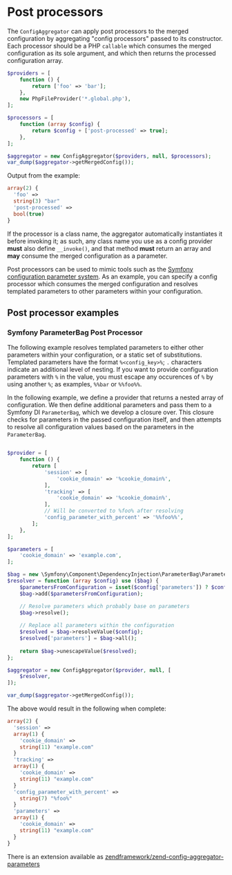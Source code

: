 # Post processors

The `ConfigAggregator` can apply post processors to the merged configuration by
aggregating "config processors" passed to its constructor. Each processor
should be a PHP `callable` which consumes the merged configuration as its sole
argument, and which then returns the processed configuration array.

```php
$providers = [
    function () {
        return ['foo' => 'bar'];
    },
    new PhpFileProvider('*.global.php'),
];

$processors = [
    function (array $config) {
        return $config + ['post-processed' => true];
    },
];

$aggregator = new ConfigAggregator($providers, null, $processors);
var_dump($aggregator->getMergedConfig());
```

Output from the example:

```php
array(2) {
  'foo' =>
  string(3) "bar"
  'post-processed' =>
  bool(true)
}
```

If the processor is a class name, the aggregator automatically instantiates it
before invoking it; as such, any class name you use as a config provider
**must** also define `__invoke()`, and that method **must** return an array and
**may** consume the merged configuration as a parameter.

Post processors can be used to mimic tools such as the [Symfony configuration
parameter system](https://symfony.com/doc/current/service_container/parameters.html).
As an example, you can specify a config processor which consumes the merged
configuration and resolves templated parameters to other parameters within your
configuration.

## Post processor examples

### Symfony ParameterBag Post Processor

The following example resolves templated parameters to either other parameters
within your configuration, or a static set of substitutions. Templated
parameters have the format `%<config_key>%`; `.` characters indicate an
additional level of nesting. If you want to provide configuration parameters
with `%` in the value, you must escape any occurences of `%` by using another
`%`; as examples, `%%bar` or `%%foo%%`.

In the following example, we define a provider that returns a nested array of
configuration. We then define additional parameters and pass them to a 
Symfony DI `ParameterBag`, which we develop a closure over. This closure checks
for parameters in the passed configuration itself, and then attempts to resolve
all configuration values based on the parameters in the `ParameterBag`.

```php

$provider = [
    function () {
        return [
            'session' => [
                'cookie_domain' => '%cookie_domain%',
            ],
            'tracking' => [
                'cookie_domain' => '%cookie_domain%',
            ],
            // Will be converted to %foo% after resolving
            'config_parameter_with_percent' => '%%foo%%',
        ];
    },
];

$parameters = [
    'cookie_domain' => 'example.com',
];

$bag = new \Symfony\Component\DependencyInjection\ParameterBag\ParameterBag($parameters);
$resolver = function (array $config) use ($bag) {
    $parametersFromConfiguration = isset($config['parameters']) ? $config['parameters'] : [];
    $bag->add($parametersFromConfiguration);

    // Resolve parameters which probably base on parameters
    $bag->resolve();
    
    // Replace all parameters within the configuration
    $resolved = $bag->resolveValue($config);
    $resolved['parameters'] = $bag->all();
    
    return $bag->unescapeValue($resolved);
};

$aggregator = new ConfigAggregator($provider, null, [
    $resolver,
]);

var_dump($aggregator->getMergedConfig());
```

The above would result in the following when complete:

```php
array(2) {
  'session' =>
  array(1) {
    'cookie_domain' =>
    string(11) "example.com"
  }
  'tracking' =>
  array(1) {
    'cookie_domain' =>
    string(11) "example.com"
  }
  'config_parameter_with_percent' =>
    string(7) "%foo%"
  }
  'parameters' =>
  array(1) {
    'cookie_domain' =>
    string(11) "example.com"
  }
}
```

There is an extension available as [zendframework/zend-config-aggregator-parameters](https://github.com/zendframework/zend-config-aggregator-parameters)
